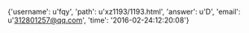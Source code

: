 {'username': u'fqy', 'path': u'xz1193/1193.html', 'answer': u'D', 'email': u'312801257@qq.com', 'time': '2016-02-24:12:20:08'}